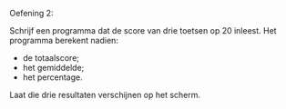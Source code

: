 Oefening 2: 

Schrijf een programma dat de score van drie toetsen op 20 inleest. Het programma berekent nadien: 
* de totaalscore; 
* het gemiddelde; 
* het percentage. 

Laat die drie resultaten verschijnen op het scherm. 
